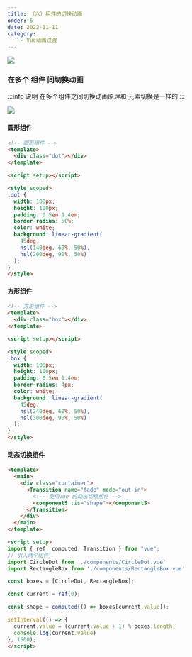 ```yaml
---
title: （六）组件的切换动画
order: 6
date: 2022-11-11
category:
    - Vue动画过渡
---
```


![](https://image.zswei.xyz/img/202211121823045.webp)

### 在多个 组件 间切换动画
:::info 说明
在多个组件之间切换动画原理和 元素切换是一样的
:::

![](https://image.zswei.xyz/img/202211111433918.png)

#### 圆形组件
```html
<!-- 圆形组件 -->
<template>
  <div class="dot"></div>
</template>

<script setup></script>

<style scoped>
.dot {
  width: 100px;
  height: 100px;
  padding: 0.5em 1.4em;
  border-radius: 50%;
  color: white;
  background: linear-gradient(
    45deg,
    hsl(140deg, 60%, 50%),
    hsl(200deg, 90%, 50%)
  );
}
</style>

```

#### 方形组件
```html
<!-- 方形组件 -->
<template>
  <div class="box"></div>
</template>

<script setup></script>

<style scoped>
.box {
  width: 100px;
  height: 100px;
  padding: 0.5em 1.4em;
  border-radius: 4px;
  color: white;
  background: linear-gradient(
    45deg,
    hsl(240deg, 60%, 50%),
    hsl(300deg, 90%, 50%)
  );
}
</style>

```

#### 动态切换组件
```html 
<template>
  <main>
    <div class="container">
      <Transition name="fade" mode="out-in">
        <!-- 使用vue 的动态切换组件 -->
        <componentS :is="shape"></componentS>
      </Transition>
    </div>
  </main>
</template>

<script setup>
import { ref, computed, Transition } from "vue";
// 引入两个组件
import CircleDot from './components/CircleDot.vue'
import RectangleBox from './components/RectangleBox.vue'

const boxes = [CircleDot, RectangleBox];

const current = ref(0);

const shape = computed(() => boxes[current.value]);

setInterval(() => {
  current.value = (current.value + 1) % boxes.length;
  console.log(current.value)
}, 1500);
</script>
```